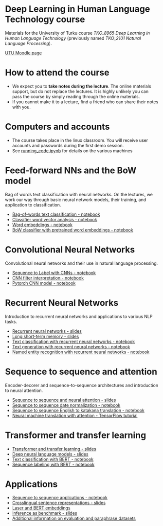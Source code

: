 # Deep Learning in Human Language Technology course

Materials for the University of Turku course *TKO_8965 Deep Learning in Human Language Technology* (previously named *TKO_2101 Natural Language Processing*).

[UTU Moodle page](https://moodle.utu.fi/course/view.php?id=18315)

# How to attend the course

* We expect you to **take notes during the lecture**. The online materials support, but do not replace the lectures. It is highly unlikely you can pass the course by simply reading through the online materials.
* If you cannot make it to a lecture, find a friend who can share their notes with you.

# Computers and accounts

* The course takes place in the linux classroom. You will receive user accounts and passwords during the first demo session.
* See [running_code.ipynb](running_code.ipynb) for details on the various machines

# Feed-forward NNs and the BoW model

Bag of words text classification with neural networks. On the lectures, we work our way through basic neural network models, their training, and application to classification.

* [Bag-of-words text classification - notebook](bow_classifier.ipynb)
* [Classifier word vector analysis - notebook](bow_classifier_features.ipynb)
* [Word embeddings - notebook](word_embeddings.ipynb)
* [BoW classifier with pretrained word embeddings - notebook](bow_classifier_embeddings_simpler.ipynb)

# Convolutional Neural Networks

Convolutional neural networks and their use in natural language processing.

* [Sequence to Label with CNNs - notebook](seq2label_conv.ipynb)
* [CNN filter interpretation - notebook](cnn_filters.ipynb)
* [Pytorch CNN model - notebook](cnn_model_pytorch.ipynb)

# Recurrent Neural Networks

Introduction to recurrent neural networks and applications to various NLP tasks.

* [Recurrent neural networks - slides](slides/Recurrent_neural_networks.pdf)
* [Long short-term memory - slides](slides/Long_short-term_memory.pdf)
* [Text classification with recurrent neural networks - notebook](rnn_text_classification.ipynb)
* [Text generation with recurrent neural networks - notebook](rnn_text_generation.ipynb)
* [Named entity recognition with recurrent neural networks - notebook](rnn_named_entity_recognition.ipynb)

# Sequence to sequence and attention

Encoder-decorer and sequence-to-sequence architectures and introduction to neural attention.

* [Sequence to sequence and neural attention - slides](slides/Sequence_to_sequence_and_attention.pdf)
* [Sequence to sequence date normalization - notebook](seq2seq_dates.ipynb)
* [Sequence to sequence English to katakana translation - notebook](seq2seq_katakana.ipynb)
* [Neural machine translation with attention - TensorFlow tutorial](https://www.tensorflow.org/tutorials/text/nmt_with_attention)

# Transformer and transfer learning

* [Transformer and transfer learning - slides](slides/Transformer_and_transfer_learning.pdf)
* [Deep neural language models - slides](slides/Deep_neural_language_models.pdf)
* [Text classification with BERT - notebook](bert_text_classification.ipynb)
* [Sequence labeling with BERT - notebook](bert_sequence_labeling.ipynb)

# Applications

* [Sequence to sequence applications - notebook](seq2seq_applications.ipynb)
* [Crosslingual sentence representations - slides](slides/Crosslingual_sentence_representations.pdf)
* [Laser and BERT embeddings](laser.ipynb)
* [Inference as benchmark - slides](slides/Inference_as_benchmark.pdf)
* [Additional information on evaluation and paraphrase datasets](Paraphrase_corpora.pdf)
